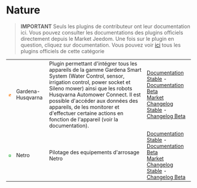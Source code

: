 
# Nature


>**IMPORTANT**
>Seuls les plugins de contributeur ont leur documentation ici. Vous pouvez consulter les documentations des plugins officiels directement depuis le Market Jeedom. Une fois sur le plugin en question, cliquez sur documentation.
>Vous pouvez voir [ici](https://market.jeedom.com/index.php?v=d&p=market&type=plugin&categorie=nature) tous les plugins officiels de cette catégorie


| | | | |
|--- | --- | --- | ---|
|<img src="gardena/gardena_icon.png" class="pluginLogo" width="100" />|Gardena-Husqvarna|Plugin permettant d'intégrer tous les appareils de la gamme Gardena Smart System (Water Control, sensor, irrigation control, power socket et Sileno mower) ainsi que les robots Husqvarna Automower Connect. Il est possible d'accéder aux données des appareils, de les monitorer et d'effectuer certaine actions en fonction de l'appareil (voir la documentation).|[Documentation Stable](https://mips2648.github.io/jeedom-plugins-docs/gardena/fr_FR/) - [Documentation Beta](https://mips2648.github.io/jeedom-plugins-docs/gardena/fr_FR/)<br/>[Market](https://market.jeedom.com/index.php?v=d&p=market_display&id=4031)<br/>[Changelog Stable](https://mips2648.github.io/jeedom-plugins-docs/gardena/fr_FR/changelog) - [Changelog Beta](https://mips2648.github.io/jeedom-plugins-docs/gardena/fr_FR/changelog)|
|<img src="netro/netro_icon.png" class="pluginLogo" width="100" />|Netro|Pilotage des equipements d'arrosage Netro|[Documentation Stable](https://shinzah.github.io/jeedom-doc/netro) - [Documentation Beta](https://shinzah.github.io/jeedom-doc/netro)<br/>[Market](https://market.jeedom.com/index.php?v=d&p=market_display&id=4313)<br/>[Changelog Stable](https://shinzah.github.io/jeedom-doc/netro/beta/changelog) - [Changelog Beta](https://shinzah.github.io/jeedom-doc/netro/beta/changelog)|
